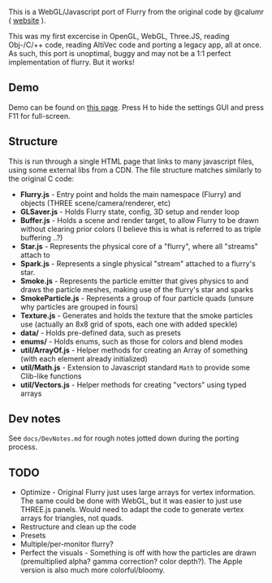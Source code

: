 This is a WebGL/Javascript port of Flurry from the original code by @calumr ( [website](https://web.archive.org/web/20100612005656/http://web.mac.com/calumr/iWeb/Calum%20Robinson/Flurry.html) ).

This was my first excercise in OpenGL, WebGL, Three.JS, reading Obj-/C/++ code, reading AltiVec code and porting a legacy app, all at once. As such, this port is unoptimal, buggy and may not be a 1:1 perfect implementation of flurry. But it works!

## Demo
 
Demo can be found on [this page](http://roycurtis.github.io/flurry/). Press H to hide the settings GUI and press F11 for full-screen.

## Structure

This is run through a single HTML page that links to many javascript files, using some external libs from a CDN. The file structure matches similarly to the original C code:

* **Flurry.js** - Entry point and holds the main namespace (Flurry) and objects (THREE scene/camera/renderer, etc)
* **GLSaver.js** - Holds Flurry state, config, 3D setup and render loop
* **Buffer.js** - Holds a scene and render target, to allow Flurry to be drawn without clearing prior colors (I believe this is what is referred to as triple buffering ..?)
* **Star.js** - Represents the physical core of a "flurry", where all "streams" attach to
* **Spark.js** - Represents a single physical "stream" attached to a flurry's star.
* **Smoke.js** - Represents the particle emitter that gives physics to and draws the particle meshes, making use of the flurry's star and sparks
* **SmokeParticle.js** - Represents a group of four particle quads (unsure why particles are grouped in fours)
* **Texture.js** - Generates and holds the texture that the smoke particles use (actually an 8x8 grid of spots, each one with added speckle)
* **data/** - Holds pre-defined data, such as presets
* **enums/** - Holds enums, such as those for colors and blend modes
* **util/ArrayOf.js** - Helper methods for creating an Array of something (with each element already initialized)
* **util/Math.js** - Extension to Javascript standard `Math` to provide some Clib-like functions
* **util/Vectors.js** - Helper methods for creating "vectors" using typed arrays

## Dev notes

See `docs/DevNotes.md` for rough notes jotted down during the porting process.

## TODO

* Optimize - Original Flurry just uses large arrays for vertex information. The same could be done with WebGL, but it was easier to just use THREE.js panels. Would need to adapt the code to generate vertex arrays for triangles, not quads.
* Restructure and clean up the code
* Presets
* Multiple/per-monitor flurry?
* Perfect the visuals - Something is off with how the particles are drawn (premultiplied alpha? gamma correction? color depth?). The Apple version is also much more colorful/bloomy.